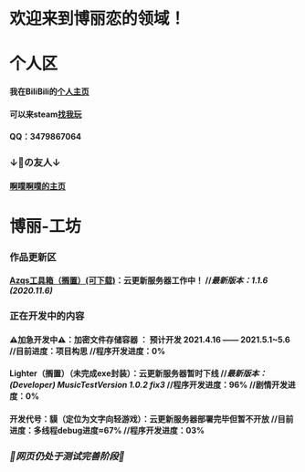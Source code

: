# 欢迎来到博丽恋的领域！

# 个人区

#### 我在BiliBili的[个人主页](https://space.bilibili.com/106596319)

#### 可以来steam[找我玩](https://steamcommunity.com/id/ayayayayayayayayayyayayayayaya)

#### QQ：3479867064



### ↓👴の友人↓

#### [啊噗啊噗的主页](Https://hakureitree.github.io/Apapu/)



# 博丽-工坊

### 作品更新区

#### [Azqs工具箱（搁置）(可下载)](https://codeload.github.com/HakureiTree/Azqs-.exe/zip/refs/heads/main)：云更新服务器工作中！   //*最新版本：1.1.6 (2020.11.6)*

### 正在开发中的内容

#### ⚠加急开发中⚠：加密文件存储容器 ： 预计开发 2021.4.16 —— 2021.5.1~5.6  //目前进度：项目构思 //程序开发进度：0%

#### Lighter（搁置）（未完成exe封装）：云更新服务器暂时下线   //*最新版本：(Developer) MusicTestVersion 1.0.2 fix3*   //程序开发进度：96%   //剧情开发进度：0%

#### 开发代号：貘（定位为文字向轻游戏）：云更新服务器部署完毕但暂不开放   //目前进度：多线程debug进度≈67%   //程序开发进度：03% 


### *🔧网页仍处于测试完善阶段🔨*
